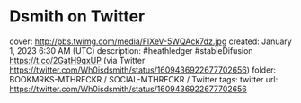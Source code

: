 # Dsmith on Twitter

cover: http://pbs.twimg.com/media/FlXeV-5WQAck7dz.jpg
created: January 1, 2023 6:30 AM (UTC)
description: #heathledger #stableDifusion https://t.co/2GatH9qxUP (via Twitter https://twitter.com/Wh0isdsmith/status/1609436922677702656)
folder: BOOKMRKS-MTHRFCKR / SOCIAL-MTHRFCKR / Twitter
tags: twitter
url: https://twitter.com/Wh0isdsmith/status/1609436922677702656